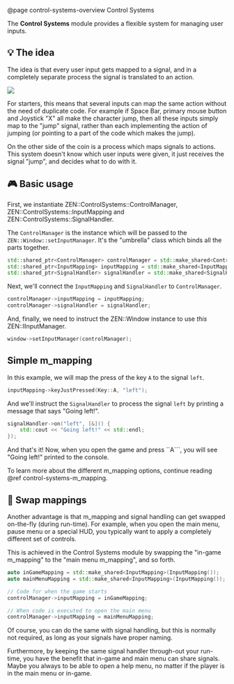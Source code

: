 @page control-systems-overview Control Systems

The **Control Systems** module provides a flexible system for managing
user inputs.

## 💡 The idea

The idea is that every user input gets mapped to a signal, and in a
completely separate process the signal is translated to an action.

![](https://res.cloudinary.com/drfztvfdh/image/upload/v1721452847/zeronetics/Contorl_mapping_-_Input_Mapping_1_m2hhmy.png)

For starters, this means that several inputs can map the same action
without the need of duplicate code. For example if Space Bar, primary mouse
button and Joystick "X" all make the character jump, then all
these inputs simply map to the "jump" signal, rather than each
implementing the action of jumping (or pointing to a part of the code
which makes the jump).

On the other side of the coin is a process which maps signals to actions.
This system doesn't know which user inputs were given, it just receives
the signal "jump", and decides what to do with it.

## 🎮 Basic usage

First, we instantiate ZEN::ControlSystems::ControlManager,
ZEN::ControlSystems::InputMapping and ZEN::ControlSystems::SignalHandler.

The ``ControlManager`` is the instance which will be passed to the
``ZEN::Window::setInputManager``. It's the "umbrella" class which binds
all the parts together.

````cpp
std::shared_ptr<ControlManager> controlManager = std::make_shared<ControlManager>(ControlManager());
std::shared_ptr<InputMapping> inputMapping = std::make_shared<InputMapping>(InputMapping());
std::shared_ptr<SignalHandler> signalHandler = std::make_shared<SignalHandler>(SignalHandler());
````

Next, we'll connect the ``InputMapping``
and ``SignalHandler`` to ``ControlManager``.

````cpp
controlManager->inputMapping = inputMapping;
controlManager->signalHandler = signalHandler;
````

And, finally, we need to instruct the ZEN::Window instance to use _this_
ZEN::IInputManager.

````cpp
window->setInputManager(controlManager);
````

## Simple m_mapping

In this example, we will map the press of the key ``A`` to the
signal ``left``.

````cpp
inputMapping->keyJustPressed(Key::A, "left");
````

And we'll instruct the ``SignalHandler`` to process the signal
``left`` by printing a message that says "Going left!".

````cpp
signalHandler->on("left", [&]() {
    std::cout << "Going left!" << std::endl;
});
````

And that's it! Now, when you open the game and press ``A```,
you will see "Going left!" printed to the console.

To learn more about the different m_mapping options, continue
reading @ref control-systems-m_mapping.

## 🔀 Swap mappings

Another advantage is that m_mapping and signal handling can get swapped
on-the-fly (during run-time). For example, when you open the main menu,
pause menu or a special HUD, you typically want to apply a completely
different set of controls.

This is achieved in the Control Systems module by swapping
the "in-game m_mapping" to the "main menu m_mapping", and so forth.

````cpp
auto inGameMapping = std::make_shared<InputMapping>(InputMapping());
auto mainMenuMapping = std::make_shared<InputMapping>(InputMapping());

// Code for when the game starts
controlManager->inputMapping = inGameMapping;

// When code is executed to open the main menu
controlManager->inputMapping = mainMenuMapping;
````

Of course, you can do the same with signal handling, but this is
normally not required, as long as your signals have proper naming.

Furthermore, by keeping the same signal handler through-out your
run-time, you have the benefit that in-game and main menu can share signals.
Maybe you always to be able to open a help menu, no matter if the player
is in the main menu or in-game.

